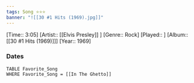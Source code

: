 ```yaml
---
tags: Song ⭐⭐⭐ 
banner: "![[30 #1 Hits (1969).jpg]]"
---
```

[Time:: 3:05]
[Artist:: [[Elvis Presley]] ]
[Genre:: Rock]
[Played:: ]
[Album:: [[30 #1 Hits (1969)]]]
[Year:: 1969]
### Dates
````dataview
TABLE Favorite_Song
WHERE Favorite_Song = [[In The Ghetto]]
````